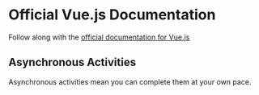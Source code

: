 # Official Vue.js Documentation
Follow along with the [official documentation for Vue.js](https://vuejs.org/v2/guide/)

## Asynchronous Activities
Asynchronous activities mean you can complete them at your own pace.
